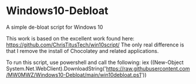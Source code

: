 # Windows10-Debloat
A simple de-bloat script for Windows 10

This work is based on the excellent work found here: https://github.com/ChrisTitusTech/win10script/
The only real difference is that I remove the install of Chocolatey and related applications.


To run this script, use powershell and call the following:
iex ((New-Object System.Net.WebClient).DownloadString('https://raw.githubusercontent.com/MW0MWZ/Windows10-Debloat/main/win10debloat.ps1'))
